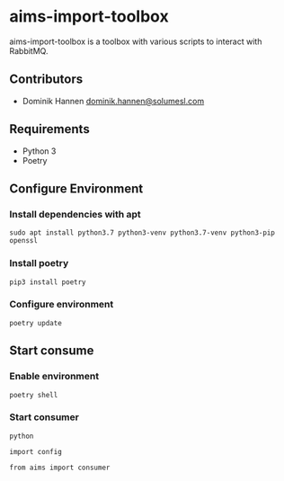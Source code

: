 # aims-import-toolbox

aims-import-toolbox is a toolbox with various scripts to interact with RabbitMQ.


## Contributors

* Dominik Hannen <dominik.hannen@solumesl.com>

## Requirements

* Python 3
* Poetry

## Configure Environment

### Install dependencies with apt

```
sudo apt install python3.7 python3-venv python3.7-venv python3-pip openssl
```

### Install poetry

```
pip3 install poetry
```

### Configure environment

```
poetry update
```

## Start consume

### Enable environment

```
poetry shell
```

### Start consumer

```
python
```

```
import config
```

```
from aims import consumer
```
